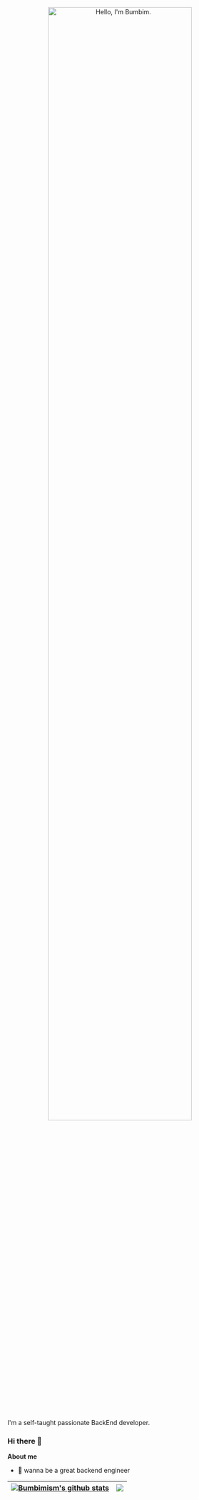 <p align="center"><a href="https://anuraghazra.github.io"><img width="80%" alt="Hello, I'm Bumbim." src="./assets/gh-readme-header.png" /></a></p>

<br />

I'm a self-taught passionate BackEnd developer.

### Hi there 👋


**About me**

- 💼 wanna be a great backend engineer 


| <a href="https://github.com/anuraghazra/github-readme-stats"><img align="center" src="https://github-readme-stats.vercel.app/api?username=bumbimism&show_icons=true&include_all_commits=true&theme=buefy&hide_border=true" alt="Bumbimism's github stats" /></a> | <a href="https://github.com/anuraghazra/github-readme-stats"><img align="center" src="https://github-readme-stats.vercel.app/api/top-langs/?username=bumbimism&layout=compact&theme=buefy&hide_border=true" /></a> |
| ------------- | ------------- |
<!--
**Bumbimism/Bumbimism** is a ✨ _special_ ✨ repository because its `README.md` (this file) appears on your GitHub profile.

Here are some ideas to get you started:

- 🔭 I’m currently working on ...
- 🌱 I’m currently learning ...
- 👯 I’m looking to collaborate on ...
- 🤔 I’m looking for help with ...
- 💬 Ask me about ...
- 📫 How to reach me: ...
- 😄 Pronouns: ...
- ⚡ Fun fact: ...
-->

